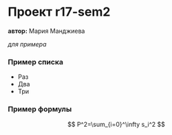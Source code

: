 # Проект r17-sem2

   **автор:**  Мария Манджиева
   
   *для примера*
   
  ### Пример списка
  
  * Раз
  * Два
  * Три
  
   
   ### Пример формулы
   
   $$ P^2=\sum_{i=0}^\infty s_i^2 $$
